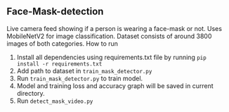 ## Face-Mask-detection
Live camera feed showing if a person is wearing a face-mask or not.
Uses MobileNetV2 for image classification. Dataset consists of around 3800 images of both categories.
How to run
1. Install all dependencies using requirements.txt file by running `pip install -r requirements.txt`
2. Add path to dataset in `train_mask_detector.py`
3. Run `train_mask_detector.py` to train model.
4. Model and training loss and accuracy graph will be saved in current directory.
5. Run `detect_mask_video.py`
